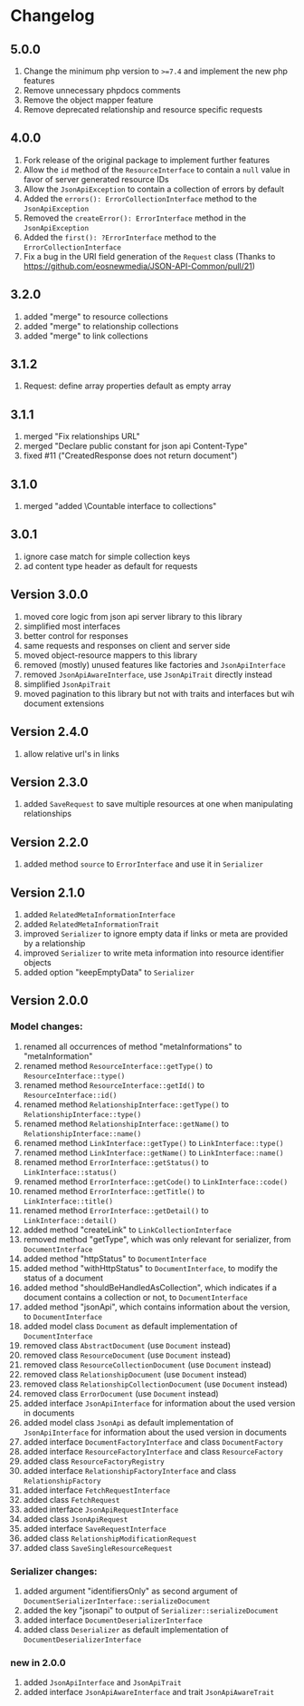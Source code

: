 # Changelog
## 5.0.0
1. Change the minimum php version to `>=7.4` and implement the new php features
1. Remove unnecessary phpdocs comments
1. Remove the object mapper feature
1. Remove deprecated relationship and resource specific requests

## 4.0.0
1. Fork release of the original package to implement further features
1. Allow the `id` method of the `ResourceInterface` to contain a `null` value in favor of server generated resource IDs
1. Allow the `JsonApiException` to contain a collection of errors by default
1. Added the `errors(): ErrorCollectionInterface` method to the `JsonApiException`
1. Removed the `createError(): ErrorInterface` method in the `JsonApiException`
1. Added the `first(): ?ErrorInterface` method to the `ErrorCollectionInterface`
1. Fix a bug in the URI field generation of the `Request` class (Thanks to https://github.com/eosnewmedia/JSON-API-Common/pull/21)

## 3.2.0
1. added "merge" to resource collections
1. added "merge" to relationship collections
1. added "merge" to link collections

## 3.1.2
1. Request: define array properties default as empty array

## 3.1.1
1. merged "Fix relationships URL"
1. merged "Declare public constant for json api Content-Type"
1. fixed #11 ("CreatedResponse does not return document")

## 3.1.0
1. merged "added \Countable interface to collections"

## 3.0.1
1. ignore case match for simple collection keys
1. ad content type header as default for requests

## Version 3.0.0
1. moved core logic from json api server library to this library
1. simplified most interfaces
1. better control for responses
1. same requests and responses on client and server side
1. moved object-resource mappers to this library
1. removed (mostly) unused features like factories and `JsonApiInterface`
1. removed `JsonApiAwareInterface`, use `JsonApiTrait` directly instead
1. simplified `JsonApiTrait`
1. moved pagination to this library but not with traits and interfaces but wih document extensions

## Version 2.4.0
1. allow relative url's in links

## Version 2.3.0
1. added `SaveRequest` to save multiple resources at one when manipulating relationships

## Version 2.2.0
1. added method `source` to `ErrorInterface` and use it in `Serializer`

## Version 2.1.0
1. added `RelatedMetaInformationInterface`
1. added `RelatedMetaInformationTrait`
1. improved `Serializer` to ignore empty data if links or meta are provided by a relationship
1. improved `Serializer` to write meta information into resource identifier objects
1. added option "keepEmptyData" to `Serializer`

## Version 2.0.0
### Model changes:
1. renamed all occurrences of method "metaInformations" to "metaInformation"
1. renamed method ```ResourceInterface::getType()``` to ```ResourceInterface::type()```
1. renamed method ```ResourceInterface::getId()``` to ```ResourceInterface::id()```
1. renamed method ```RelationshipInterface::getType()``` to ```RelationshipInterface::type()```
1. renamed method ```RelationshipInterface::getName()``` to ```RelationshipInterface::name()```
1. renamed method ```LinkInterface::getType()``` to ```LinkInterface::type()```
1. renamed method ```LinkInterface::getName()``` to ```LinkInterface::name()```
1. renamed method ```ErrorInterface::getStatus()``` to ```LinkInterface::status()```
1. renamed method ```ErrorInterface::getCode()``` to ```LinkInterface::code()```
1. renamed method ```ErrorInterface::getTitle()``` to ```LinkInterface::title()```
1. renamed method ```ErrorInterface::getDetail()``` to ```LinkInterface::detail()```
1. added method "createLink" to ```LinkCollectionInterface```
1. removed method "getType", which was only relevant for serializer, from ```DocumentInterface```
1. added method "httpStatus" to ```DocumentInterface```
1. added method "withHttpStatus" to ```DocumentInterface```, to modify the status of a document
1. added method "shouldBeHandledAsCollection", which indicates if a document contains a collection or not, to ```DocumentInterface```
1. added method "jsonApi", which contains information about the version, to ```DocumentInterface```
1. added model class ```Document``` as default implementation of  ```DocumentInterface```
1. removed class ```AbstractDocument``` (use ```Document``` instead)
1. removed class ```ResourceDocument``` (use ```Document``` instead)
1. removed class ```ResourceCollectionDocument``` (use ```Document``` instead)
1. removed class ```RelationshipDocument``` (use ```Document``` instead)
1. removed class ```RelationshipCollectionDocument``` (use ```Document``` instead)
1. removed class ```ErrorDocument``` (use ```Document``` instead)
1. added interface ```JsonApiInterface``` for information about the used version in documents
1. added model class ```JsonApi``` as default implementation of ```JsonApiInterface``` for information about the used version in documents
1. added interface ```DocumentFactoryInterface``` and class ```DocumentFactory```
1. added interface ```ResourceFactoryInterface``` and class ```ResourceFactory```
1. added class ```ResourceFactoryRegistry```
1. added interface ```RelationshipFactoryInterface``` and class ```RelationshipFactory```
1. added interface `FetchRequestInterface`
1. added class `FetchRequest`
1. added interface `JsonApiRequestInterface`
1. added class `JsonApiRequest`
1. added interface `SaveRequestInterface`
1. added class `RelationshipModificationRequest`
1. added class `SaveSingleResourceRequest`

### Serializer changes:
1. added argument "identifiersOnly" as second argument of ```DocumentSerializerInterface::serializeDocument```
1. added the key "jsonapi" to output of ```Serializer::serializeDocument```
1. added interface ```DocumentDeserializerInterface```
1. added class ```Deserializer``` as default implementation of ```DocumentDeserializerInterface```

### new in 2.0.0
1. added ```JsonApiInterface``` and ```JsonApiTrait```
1. added interface ```JsonApiAwareInterface``` and trait ```JsonApiAwareTrait```
